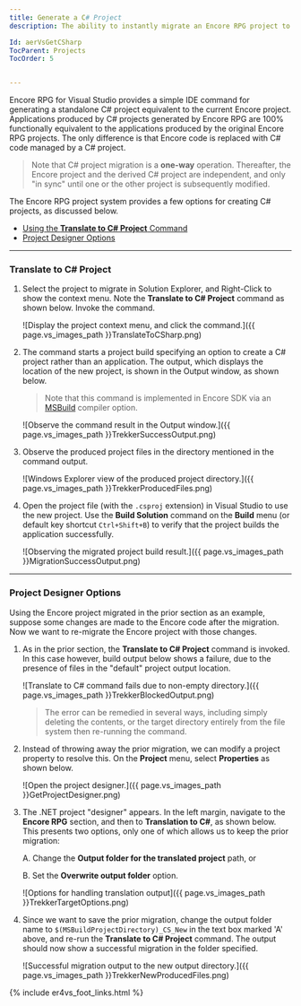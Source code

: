 ```yaml
---
title: Generate a C# Project
description: The ability to instantly migrate an Encore RPG project to a fully-functional C# project is one of Encore RPG's most important features. Encore RPG for Visual Studio provides a simple command and a few configurable options, which are discussed here.

Id: aerVsGetCSharp
TocParent: Projects
TocOrder: 5


---
```


Encore RPG for Visual Studio provides a simple IDE command for generating a standalone C# project equivalent to the current Encore project. Applications produced by C# projects generated by Encore RPG are 100% functionally equivalent to the applications produced by the original Encore RPG projects. The only difference is that Encore code is replaced with C# code managed by a C# project.

> Note that C# project migration is a **one-way** operation. Thereafter, the Encore project and the derived C# project are independent, and only "in sync" until one or the other project is subsequently modified.

The Encore RPG project system provides a few options for creating C# projects, as discussed below.

* [Using the **Translate to C# Project** Command](#translate-to-c-project)
* [Project Designer Options](#project-designer-options)

---
### Translate to C# Project

1. Select the project to migrate in Solution Explorer, and Right-Click to show the context menu. Note the **Translate to C# Project** command as shown below.  Invoke the command.

    ![Display the project context menu, and click the command.]({{ page.vs_images_path }}TranslateToCSharp.png)

2. The command starts a project build specifying an option to create a C# project rather than an application. The output, which displays the location of the new project, is shown in the Output window, as shown below.

    > Note that this command is implemented in Encore SDK via an [MSBuild](https://learn.microsoft.com/en-us/visualstudio/msbuild/msbuild) compiler option.

    ![Observe the command result in the Output window.]({{ page.vs_images_path }}TrekkerSuccessOutput.png)

3. Observe the produced project files in the directory mentioned in the command output.

    ![Windows Explorer view of the produced project directory.]({{ page.vs_images_path }}TrekkerProducedFiles.png)

4. Open the project file (with the `.csproj` extension) in Visual Studio to use the new project. Use the **Build Solution** command on the **Build** menu (or default key shortcut `Ctrl+Shift+B`) to verify that the project builds the application successfully.

    ![Observing the migrated project build result.]({{ page.vs_images_path }}MigrationSuccessOutput.png)

---
### Project Designer Options

Using the Encore project migrated in the prior section as an example, suppose some changes are made to the Encore code after the migration. Now we want to re-migrate the Encore project with those changes.

1. As in the prior section, the **Translate to C# Project** command is invoked. In this case however, build output below shows a failure, due to the presence of files in the "default" project output location.

    ![Translate to C# command fails due to non-empty directory.]({{ page.vs_images_path }}TrekkerBlockedOutput.png)

    > The error can be remedied in several ways, including simply deleting the contents, or the target directory entirely from the file system then re-running the command. 

2. Instead of throwing away the prior migration, we can modify a project property to resolve this. On the **Project** menu, select **Properties** as shown below.

    ![Open the project designer.]({{ page.vs_images_path }}GetProjectDesigner.png)

3. The .NET project "designer" appears. In the left margin, navigate to the **Encore RPG** section, and then to **Translation to C#**, as shown below. This presents two options, only one of which allows us to keep the prior migration:

    A. Change the **Output folder for the translated project** path, or

    B. Set the **Overwrite output folder** option.

    ![Options for handling translation output]({{ page.vs_images_path }}TrekkerTargetOptions.png)

4. Since we want to save the prior migration, change the output folder name to `$(MSBuildProjectDirectory)_CS_New` in the text box marked 'A' above, and re-run the **Translate to C# Project** command.  The output should now show a successful migration in the folder specified.

    ![Successful migration output to the new output directory.]({{ page.vs_images_path }}TrekkerNewProducedFiles.png)


{% include er4vs_foot_links.html %}